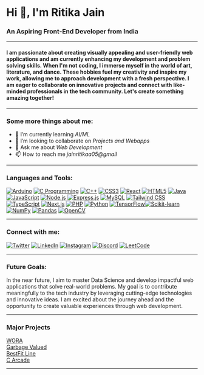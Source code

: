 # Hi 👋, I'm Ritika Jain
### An Aspiring Front-End Developer from India

---

#### I am passionate about creating visually appealing and user-friendly web applications and am currently enhancing my development and problem solving skills. When I'm not coding, I immerse myself in the world of art, literature, and dance. These hobbies fuel my creativity and inspire my work, allowing me to approach development with a fresh perspective. I am eager to collaborate on innovative projects and connect with like-minded professionals in the tech community. Let's create something amazing together!

---

### Some more things about me:

- 🌱 I’m currently learning *AI/ML*
- 👯 I’m looking to collaborate on *Projects and Webapps*
- 💬 Ask me about *Web Development*
- 📫 How to reach me *jainritikaa05@gmail*

---


### Languages and Tools:  
[![Arduino](https://img.icons8.com/color/48/000000/arduino.png)](https://www.arduino.cc/) [![C Programming](https://img.icons8.com/color/48/000000/c-programming.png)](https://www.cprogramming.com/) [![C++](https://img.icons8.com/color/48/000000/c-plus-plus-logo.png)](https://www.w3schools.com/cpp/) [![CSS3](https://img.icons8.com/color/48/000000/css3.png)](https://www.w3schools.com/css/) [![React](https://img.icons8.com/color/48/000000/react-native.png)](https://reactjs.org/) [![HTML5](https://img.icons8.com/color/48/000000/html-5.png)](https://www.w3.org/html/) [![Java](https://img.icons8.com/color/48/000000/java-coffee-cup-logo.png)](https://www.java.com/) [![JavaScript](https://img.icons8.com/color/48/000000/javascript.png)](https://developer.mozilla.org/en-US/docs/Web/JavaScript) [![Node.js](https://img.icons8.com/color/48/000000/nodejs.png)](https://nodejs.org/) [![Express.js](https://img.icons8.com/ios/48/000000/express-js.png)](https://expressjs.com/) [![MySQL](https://img.icons8.com/color/48/000000/mysql.png)](https://www.mysql.com/) [![Tailwind CSS](https://img.icons8.com/color/48/000000/tailwindcss.png)](https://tailwindcss.com/) [![TypeScript](https://img.icons8.com/color/48/000000/typescript.png)](https://www.typescriptlang.org/) [![Next.js](https://img.icons8.com/color/48/000000/nextjs.png)](https://nextjs.org/) [![PHP](https://img.icons8.com/officel/48/000000/php-logo.png)](https://www.php.net/) [![Python](https://img.icons8.com/color/48/000000/python.png)](https://www.python.org/) [![TensorFlow](https://img.icons8.com/color/48/000000/tensorflow.png)](https://www.tensorflow.org/)[![Scikit-learn](https://img.icons8.com/ios/48/000000/scikit-learn.png)](https://scikit-learn.org/) [![NumPy](https://img.icons8.com/color/48/000000/numpy.png)](https://numpy.org/) [![Pandas](https://img.icons8.com/color/48/000000/pandas.png)](https://pandas.pydata.org/) [![OpenCV](https://img.icons8.com/color/48/000000/opencv.png)](https://opencv.org/)  

---

### Connect with me:
[![Twitter](https://img.icons8.com/color/48/000000/twitter.png)](https://twitter.com/jainritikaa05)
[![LinkedIn](https://img.icons8.com/color/48/000000/linkedin.png)](https://linkedin.com/in/jainritikaa)
[![Instagram](https://img.icons8.com/color/48/000000/instagram-new.png)](https://instagram.com/jainritikaaa)
[![Discord](https://img.icons8.com/color/48/000000/discord-new-logo.png)](https://discord.gg/ritika0487)
[![LeetCode](https://img.icons8.com/external-tal-revivo-shadow-tal-revivo/48/000000/external-level-up-your-coding-skills-and-quickly-land-a-job-logo-shadow-tal-revivo.png)](https://leetcode.com/u/jainritikaaa/)


---

### Future Goals:
In the near future, I aim to master Data Science and develop impactful web applications that solve real-world problems. My goal is to contribute meaningfully to the tech industry by leveraging cutting-edge technologies and innovative ideas. I am excited about the journey ahead and the opportunity to create valuable experiences through web development.

---

### Major Projects
[WORA](https://github.com/Mrigank118/Wora-Version-1)
<br>
[Garbage Valued](https://jainritikaa.github.io/Garbage-Valued/)
<br>
[BestFit Line](https://jainritikaa.github.io/Best-Fit-Line-Generator/)
<br>
[C Arcade](https://github.com/Mrigank118/C-Arcade-)

---
